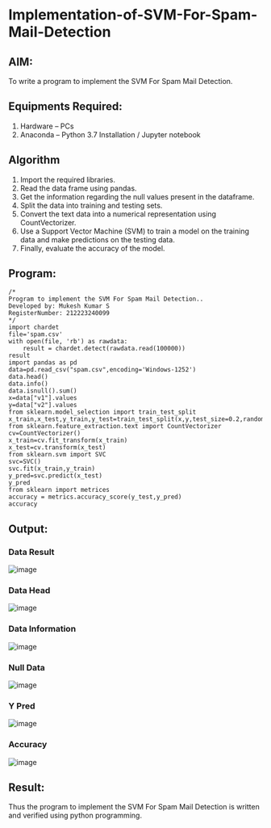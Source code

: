# Implementation-of-SVM-For-Spam-Mail-Detection

## AIM:
To write a program to implement the SVM For Spam Mail Detection.

## Equipments Required:
1. Hardware – PCs
2. Anaconda – Python 3.7 Installation / Jupyter notebook

## Algorithm
1. Import the required libraries.
2. Read the data frame using pandas.
3. Get the information regarding the null values present in the dataframe.
4. Split the data into training and testing sets.
5. Convert the text data into a numerical representation using CountVectorizer.
6. Use a Support Vector Machine (SVM) to train a model on the training data and make predictions on the testing data.
7. Finally, evaluate the accuracy of the model.

## Program:
```
/*
Program to implement the SVM For Spam Mail Detection..
Developed by: Mukesh Kumar S
RegisterNumber: 212223240099
*/
import chardet
file='spam.csv'
with open(file, 'rb') as rawdata:
    result = chardet.detect(rawdata.read(100000))
result
import pandas as pd
data=pd.read_csv("spam.csv",encoding='Windows-1252')
data.head()
data.info()
data.isnull().sum()
x=data["v1"].values
y=data["v2"].values
from sklearn.model_selection import train_test_split
x_train,x_test,y_train,y_test=train_test_split(x,y,test_size=0.2,random_state=0)
from sklearn.feature_extraction.text import CountVectorizer
cv=CountVectorizer()
x_train=cv.fit_transform(x_train)
x_test=cv.transform(x_test)
from sklearn.svm import SVC
svc=SVC()
svc.fit(x_train,y_train)
y_pred=svc.predict(x_test)
y_pred
from sklearn import metrices
accuracy = metrics.accuracy_score(y_test,y_pred)
accuracy
```

## Output:
### Data Result
![image](https://github.com/user-attachments/assets/0028c826-0a01-4a21-9180-86fecc7da253)

### Data Head
![image](https://github.com/user-attachments/assets/a8091103-bd85-4b66-b430-894c4a2f0e09)

### Data Information
![image](https://github.com/user-attachments/assets/b63639a6-d7ab-45e7-8ae8-2d2272ac8b7d)

### Null Data
![image](https://github.com/user-attachments/assets/69919a25-c326-49a1-99e1-db8fd985ddea)

### Y Pred
![image](https://github.com/user-attachments/assets/5455458c-f526-49ac-b757-10d195256182)

### Accuracy
![image](https://github.com/user-attachments/assets/6d2c74f9-3dc9-463f-95c3-7edd021ca5af)

## Result:
Thus the program to implement the SVM For Spam Mail Detection is written and verified using python programming.
